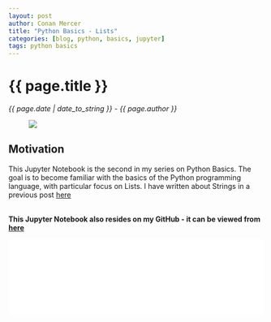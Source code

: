 ```yaml
---
layout: post
author: Conan Mercer
title: "Python Basics - Lists"
categories: [blog, python, basics, jupyter]
tags: python basics
---
```


<script src="https://polyfill.io/v3/polyfill.min.js?features=es6"></script>
<script id="MathJax-script" async
          src="https://cdn.jsdelivr.net/npm/mathjax@3/es5/tex-mml-chtml.js">
</script>
<script>
  function resizeIframe(obj) {
    obj.style.height = obj.contentWindow.document.documentElement.scrollHeight + 'px';
  }
</script>

<div class="post-paragraph">
  <h1>{{ page.title }}</h1>
  <p><i>{{ page.date | date_to_string }} - {{ page.author }}</i></p>

  <figure>
  <img src="{{site.baseurl}}/assets/minified/images/stock/list.jpg">
  </figure>

<h2>Motivation</h2>

This Jupyter Notebook is the second in my series on Python Basics. The goal is to become familiar with the basics of the Python programming language, with particular focus on Lists. I have written about Strings in a previous post <a href="{{ site.baseurl }}{% link _posts/2021-01-19-pythonbasicstrings.md %}">here</a>
<br>
<br>

<b>This Jupyter Notebook also resides on my GitHub - it can be viewed from <a href="https://github.com/ConanMercer/PythonBasics/blob/main/Lists.ipynb" target="_blank">here</a></b>

<div class="post-paragraph">

<iframe src="{{site.baseurl}}/assets/html/Lists.html" width="100%" scrolling="no" frameBorder="0" onload="resizeIframe(this)"></iframe>

</div>
